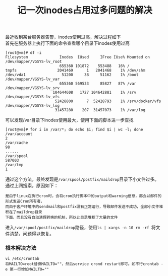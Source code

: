 ﻿---
title: 记一次inodes占用过多问题的解决
---
最近收到某台服务器告警，inodes使用过高，解决过程如下  
首先在服务器上执行下面的命令查看哪个目录下inodes使用过高
```
[root@vm]# df -i
Filesystem              Inodes  IUsed     IFree IUse% Mounted on
/dev/mapper/VGSYS-lv_root
                        655360 101872    553488   16% /
tmpfs                  2041469      1   2041468    1% /dev/shm
/dev/vda1                51200     38     51162    1% /boot
/dev/mapper/VGSYS-lv_var
                        655360 569533     85827   87% /var
/dev/mapper/VGSYS-lv_srv
                     104644608   1727 104642881    1% /srv
/dev/mapper/VGSYS-lv_vfs
                      52428800      7  52428793    1% /srv/docker/vfs
/dev/mapper/VGSYS-lv_log
                      31457280    207  31457073    1% /var/log
```
可以发现/var目录下inodes使用最大，使用下面的脚本进一步查找
```
[root@vm]# for i in /var/*; do echo $i; find $i | wc -l; done
/var/account
2
/var/cache
98
......
/var/spool
587003
/var/tmp
1
```
通过这个方法，最终发现是```/var/spool/postfix/maildrop```目录下小文件过多。  
通过上网搜索，原因如下： 
```
是由于linux在执行cron时，会将cron执行脚本中的output和warning信息，都会以邮件的形式发送Cron所有者，  
而由于客户环境中的sendmail和postfix没有正常运行，导致邮件发送不成功，全部小文件堆积在了maildrop目录 
下面，而且没有自动清理转换的机制，所以此目录堆积了大量的文件
```
进入```/var/spool/postfix/maildrop```路径，使用```ls | xargs -n 10 rm -rf ```将文件清楚，问题得以恢复。

### 根本解决方法
```
vi /etc/crontab
将MAILTO=root替换MAILTO=""，然后service crond restart即可。如不行crontab -e 第一行增加MAILTO=""
```
